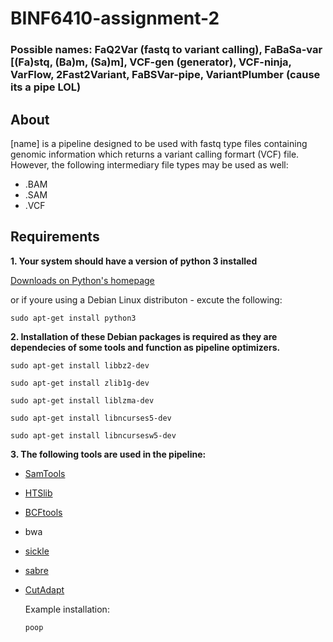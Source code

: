 # BINF6410-assignment-2
### Possible names: FaQ2Var (fastq to variant calling), FaBaSa-var [(Fa)stq, (Ba)m, (Sa)m], VCF-gen (generator), VCF-ninja, VarFlow, 2Fast2Variant, FaBSVar-pipe, VariantPlumber (cause its a pipe LOL)

## About

[name] is a pipeline designed to be used with fastq type files containing genomic information which returns a variant calling formart (VCF) file. However, the following intermediary file types may be used as well:

* .BAM
* .SAM
* .VCF

## Requirements

**1. Your system should have a version of python 3 installed**

[Downloads on Python's homepage](https://www.python.org/downloads/)

or if youre using a Debian Linux distributon - excute the following:

`sudo apt-get install python3`

**2. Installation of these Debian packages is required as they are dependecies of some tools and function as pipeline optimizers.**

`sudo apt-get install libbz2-dev`

`sudo apt-get install zlib1g-dev`

`sudo apt-get install liblzma-dev`

`sudo apt-get install libncurses5-dev`

`sudo apt-get install libncursesw5-dev`

**3. The following tools are used in the pipeline:**

* [SamTools](https://github.com/samtools/samtools/releases/download/1.9/samtools-1.9.tar.bz2)
* [HTSlib](https://github.com/samtools/htslib/releases/download/1.9/htslib-1.9.tar.bz2)
* [BCFtools](https://github.com/samtools/bcftools/releases/download/1.9/bcftools-1.9.tar.bz2)
* bwa
* [sickle](https://github.com/najoshi/sickle/archive/v1.33.tar.gz)
* [sabre](https://github.com/najoshi/sabre/archive/master.zip)
* [CutAdapt](https://github.com/marcelm/cutadapt/archive/v1.18.tar.gz)

  Example installation:
  
  ```poop```
